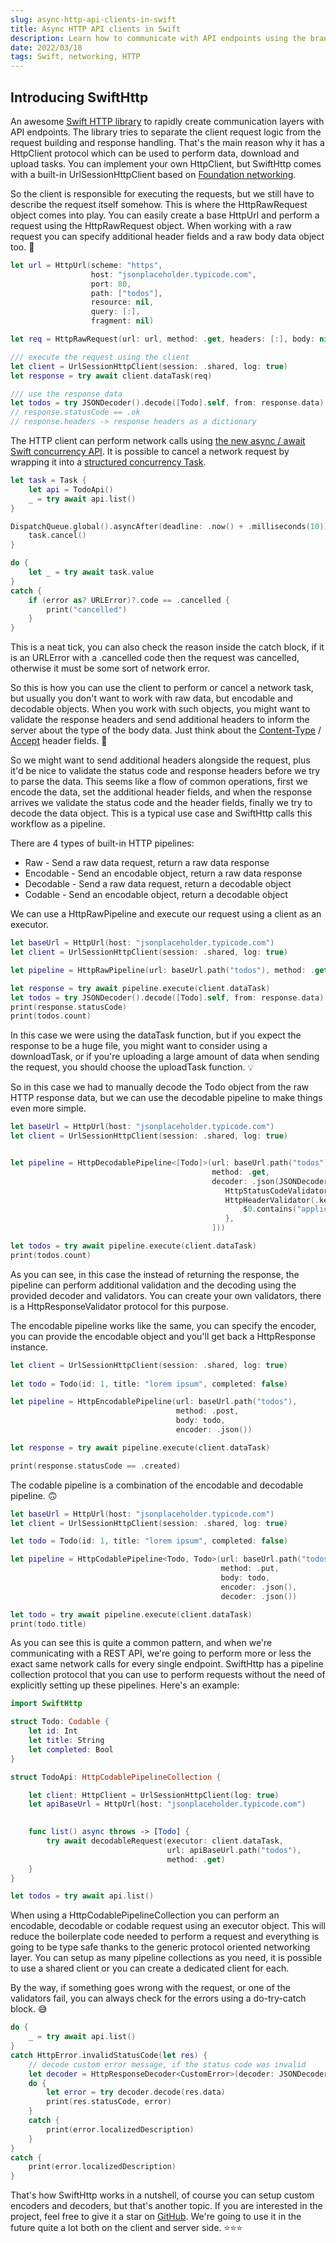 ```yaml
---
slug: async-http-api-clients-in-swift
title: Async HTTP API clients in Swift
description: Learn how to communicate with API endpoints using the brand new SwiftHttp library, including async / await support.
date: 2022/03/18
tags: Swift, networking, HTTP
---
```


## Introducing SwiftHttp

An awesome [Swift HTTP library](https://github.com/binarybirds/swift-http/) to rapidly create communication layers with API endpoints. The library tries to separate the client request logic from the request building and response handling. That's the main reason why it has a HttpClient protocol which can be used to perform data, download and upload tasks. You can implement your own HttpClient, but SwiftHttp comes with a built-in UrlSessionHttpClient based on [Foundation networking](https://developer.apple.com/documentation/foundation/urlsession).

So the client is responsible for executing the requests, but we still have to describe the request itself somehow. This is where the HttpRawRequest object comes into play. You can easily create a base HttpUrl and perform a request using the HttpRawRequest object. When working with a raw request you can specify additional header fields and a raw body data object too. 💪

```swift
let url = HttpUrl(scheme: "https",
                  host: "jsonplaceholder.typicode.com",
                  port: 80,
                  path: ["todos"],
                  resource: nil,
                  query: [:],
                  fragment: nil)

let req = HttpRawRequest(url: url, method: .get, headers: [:], body: nil)

/// execute the request using the client
let client = UrlSessionHttpClient(session: .shared, log: true)
let response = try await client.dataTask(req)

/// use the response data
let todos = try JSONDecoder().decode([Todo].self, from: response.data)
// response.statusCode == .ok
// response.headers -> response headers as a dictionary
```

The HTTP client can perform network calls using [the new async / await Swift concurrency API](https://theswiftdev.com/introduction-to-asyncawait-in-swift/). It is possible to cancel a network request by wrapping it into a [structured concurrency Task](https://theswiftdev.com/swift-structured-concurrency-tutorial/).

```swift
let task = Task {
    let api = TodoApi()
    _ = try await api.list()
}

DispatchQueue.global().asyncAfter(deadline: .now() + .milliseconds(10)) {
    task.cancel()
}

do {
    let _ = try await task.value
}
catch {
    if (error as? URLError)?.code == .cancelled {
        print("cancelled")
    }
}
```

This is a neat tick, you can also check the reason inside the catch block, if it is an URLError with a .cancelled code then the request was cancelled, otherwise it must be some sort of network error.

So this is how you can use the client to perform or cancel a network task, but usually you don't want to work with raw data, but encodable and decodable objects. When you work with such objects, you might want to validate the response headers and send additional headers to inform the server about the type of the body data. Just think about the [Content-Type](https://developer.mozilla.org/en-US/docs/Web/HTTP/Headers/Content-Type) / [Accept](https://developer.mozilla.org/en-US/docs/Web/HTTP/Headers/Accept) header fields. 🤔

So we might want to send additional headers alongside the request, plus it'd be nice to validate the status code and response headers before we try to parse the data. This seems like a flow of common operations, first we encode the data, set the additional header fields, and when the response arrives we validate the status code and the header fields, finally we try to decode the data object. This is a typical use case and SwiftHttp calls this workflow as a pipeline.

There are 4 types of built-in HTTP pipelines:

- Raw - Send a raw data request, return a raw data response
- Encodable - Send an encodable object, return a raw data response
- Decodable - Send a raw data request, return a decodable object
- Codable - Send an encodable object, return a decodable object

We can use a HttpRawPipeline and execute our request using a client as an executor.

```swift
let baseUrl = HttpUrl(host: "jsonplaceholder.typicode.com")
let client = UrlSessionHttpClient(session: .shared, log: true)

let pipeline = HttpRawPipeline(url: baseUrl.path("todos"), method: .get)

let response = try await pipeline.execute(client.dataTask)
let todos = try JSONDecoder().decode([Todo].self, from: response.data)
print(response.statusCode)
print(todos.count)
```

In this case we were using the dataTask function, but if you expect the response to be a huge file, you might want to consider using a downloadTask, or if you're uploading a large amount of data when sending the request, you should choose the uploadTask function. 💡

So in this case we had to manually decode the Todo object from the raw HTTP response data, but we can use the decodable pipeline to make things even more simple.

```swift
let baseUrl = HttpUrl(host: "jsonplaceholder.typicode.com")
let client = UrlSessionHttpClient(session: .shared, log: true)


let pipeline = HttpDecodablePipeline<[Todo]>(url: baseUrl.path("todos"),
                                             method: .get,
                                             decoder: .json(JSONDecoder(), validators: [
                                                HttpStatusCodeValidator(.ok),
                                                HttpHeaderValidator(.key(.contentType)) {
                                                    $0.contains("application/json")
                                                },
                                             ]))

let todos = try await pipeline.execute(client.dataTask)
print(todos.count)
```

As you can see, in this case the instead of returning the response, the pipeline can perform additional validation and the decoding using the provided decoder and validators. You can create your own validators, there is a HttpResponseValidator protocol for this purpose.

The encodable pipeline works like the same, you can specify the encoder, you can provide the encodable object and you'll get back a HttpResponse instance.

```swift
let client = UrlSessionHttpClient(session: .shared, log: true)
        
let todo = Todo(id: 1, title: "lorem ipsum", completed: false)

let pipeline = HttpEncodablePipeline(url: baseUrl.path("todos"),
                                     method: .post,
                                     body: todo,
                                     encoder: .json())

let response = try await pipeline.execute(client.dataTask)

print(response.statusCode == .created)
```

The codable pipeline is a combination of the encodable and decodable pipeline. 🙃

```swift
let baseUrl = HttpUrl(host: "jsonplaceholder.typicode.com")
let client = UrlSessionHttpClient(session: .shared, log: true)

let todo = Todo(id: 1, title: "lorem ipsum", completed: false)

let pipeline = HttpCodablePipeline<Todo, Todo>(url: baseUrl.path("todos", String(1)),
                                               method: .put,
                                               body: todo,
                                               encoder: .json(),
                                               decoder: .json())

let todo = try await pipeline.execute(client.dataTask)
print(todo.title)
```

As you can see this is quite a common pattern, and when we're communicating with a REST API, we're going to perform more or less the exact same network calls for every single endpoint. SwiftHttp has a pipeline collection protocol that you can use to perform requests without the need of explicitly setting up these pipelines. Here's an example:

```swift
import SwiftHttp

struct Todo: Codable {
    let id: Int
    let title: String
    let completed: Bool
}

struct TodoApi: HttpCodablePipelineCollection {

    let client: HttpClient = UrlSessionHttpClient(log: true)
    let apiBaseUrl = HttpUrl(host: "jsonplaceholder.typicode.com")

    
    func list() async throws -> [Todo] {
        try await decodableRequest(executor: client.dataTask,
                                   url: apiBaseUrl.path("todos"),
                                   method: .get)
    }    
}

let todos = try await api.list()
```

When using a HttpCodablePipelineCollection you can perform an encodable, decodable or codable request using an executor object. This will reduce the boilerplate code needed to perform a request and everything is going to be type safe thanks to the generic protocol oriented networking layer. You can setup as many pipeline collections as you need, it is possible to use a shared client or you can create a dedicated client for each.

By the way, if something goes wrong with the request, or one of the validators fail, you can always check for the errors using a do-try-catch block. 😅

```swift
do {
    _ = try await api.list()
}
catch HttpError.invalidStatusCode(let res) {
    // decode custom error message, if the status code was invalid
    let decoder = HttpResponseDecoder<CustomError>(decoder: JSONDecoder())
    do {
        let error = try decoder.decode(res.data)
        print(res.statusCode, error)
    }
    catch {
        print(error.localizedDescription)
    }
}
catch {
    print(error.localizedDescription)
}
```

That's how SwiftHttp works in a nutshell, of course you can setup custom encoders and decoders, but that's another topic. If you are interested in the project, feel free to give it a star on [GitHub](https://github.com/BinaryBirds/swift-http). We're going to use it in the future quite a lot both on the client and server side. ⭐️⭐️⭐️
